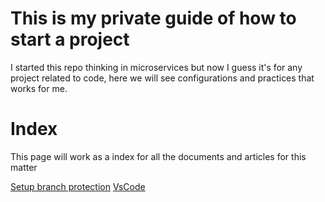 # This is my private guide of how to start a project

I started this repo thinking in microservices but now I guess it's for any project related to code, here we will see configurations and practices that works for me.

# Index

This page will work as a index for all the documents and articles for this matter

[Setup branch protection](setup-branch-protection.md)
[VsCode](vscode.md)
